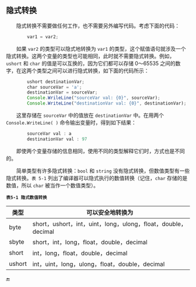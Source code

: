 ## 隐式转换

&emsp;&emsp;隐式转换不需要做任何工作，也不需要另外编写代码。考虑下面的代码：

```javascript
        var1 = var2;
```

&emsp;&emsp;如果 `var2` 的类型可以隐式地转换为 `var1` 的类型，这个赋值语句就涉及一个隐式转换。这两个变量的类型也可能相同，此时就不需要隐式转换。例如，`ushort` 和 `char` 的值是可以互换的，因为它们都可以存储 0～65535 之间的数字，在这两个类型之间可以进行隐式转换，如下面的代码所示：

```javascript
        ushort destinationVar;
        char sourceVar = 'a';
        destinationVar = sourceVar;
        Console.WrileLine("sourceVar val: {0}", sourceVar);
        Console.WriteLine("destinationVar val: {0}", destinationVar);
```

&emsp;&emsp;这里存储在 `sourceVar` 中的值放在 `destinationVar` 中。在用两个 `Console.WriteLine( )` 命令输出变量时，得到如下结果：

```javascript
        sourceVar val : a
        destinationVar val : 97
```

&emsp;&emsp;即使两个变量存储的信息相同，使用不同的类型解释它们时，方式也是不同的。

&emsp;&emsp;简单类型有许多隐式转换：`bool` 和 `string` 没有隐式转换，但数值类型有一些隐式转换。`表 5-1` 列出了编译器可以隐式执行的数值转换（记住，`char` 存储的是数值，所以 `char` 被当作一个数值类型）。

**`表5-1 隐式数值转换`**

| 类型 | 可以安全地转换为 |
|-|-|
| byte | short，ushort，int，uint，long，ulong，float，double，decimal |
| sbyte | short，int，long，float，double，decimal |
| short | int，long，float，double，decimal |
| ushort | int，uint，long，ulong，float，double，decimal |
























🔚